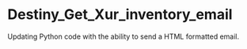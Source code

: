 # Destiny_Get_Xur_inventory_email
Updating Python code with the ability to send a HTML formatted email.
